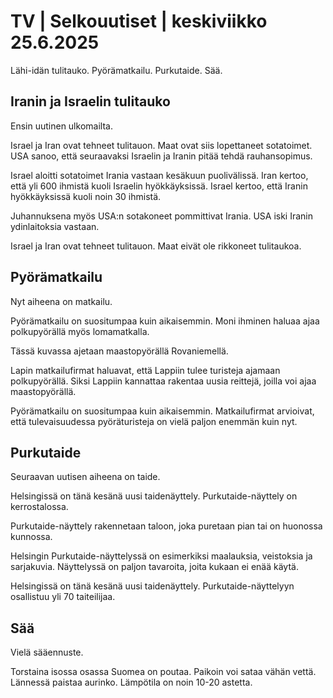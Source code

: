 # TV | Selkouutiset | keskiviikko 25.6.2025

Lähi-idän tulitauko. Pyörämatkailu. Purkutaide. Sää.

## Iranin ja Israelin tulitauko

Ensin uutinen ulkomailta.

Israel ja Iran ovat tehneet tulitauon. Maat ovat siis lopettaneet sotatoimet. USA sanoo, että seuraavaksi Israelin ja Iranin pitää tehdä rauhansopimus.

Israel aloitti sotatoimet Irania vastaan kesäkuun puolivälissä. Iran kertoo, että yli 600 ihmistä kuoli Israelin hyökkäyksissä. Israel kertoo, että Iranin hyökkäyksissä kuoli noin 30 ihmistä.

Juhannuksena myös USA:n sotakoneet pommittivat Irania. USA iski Iranin ydinlaitoksia vastaan.

Israel ja Iran ovat tehneet tulitauon. Maat eivät ole rikkoneet tulitaukoa.

## Pyörämatkailu

Nyt aiheena on matkailu.

Pyörämatkailu on suositumpaa kuin aikaisemmin. Moni ihminen haluaa ajaa polkupyörällä myös lomamatkalla.

Tässä kuvassa ajetaan maastopyörällä Rovaniemellä.

Lapin matkailufirmat haluavat, että Lappiin tulee turisteja ajamaan polkupyörällä. Siksi Lappiin kannattaa rakentaa uusia reittejä, joilla voi ajaa maastopyörällä.

Pyörämatkailu on suositumpaa kuin aikaisemmin. Matkailufirmat arvioivat, että tulevaisuudessa pyöräturisteja on vielä paljon enemmän kuin nyt.

## Purkutaide

Seuraavan uutisen aiheena on taide.

Helsingissä on tänä kesänä uusi taidenäyttely. Purkutaide-näyttely on kerrostalossa.

Purkutaide-näyttely rakennetaan taloon, joka puretaan pian tai on huonossa kunnossa.

Helsingin Purkutaide-näyttelyssä on esimerkiksi maalauksia, veistoksia ja sarjakuvia. Näyttelyssä on paljon tavaroita, joita kukaan ei enää käytä.

Helsingissä on tänä kesänä uusi taidenäyttely. Purkutaide-näyttelyyn osallistuu yli 70 taiteilijaa.

## Sää

Vielä sääennuste.

Torstaina isossa osassa Suomea on poutaa. Paikoin voi sataa vähän vettä. Lännessä paistaa aurinko. Lämpötila on noin 10-20 astetta.
